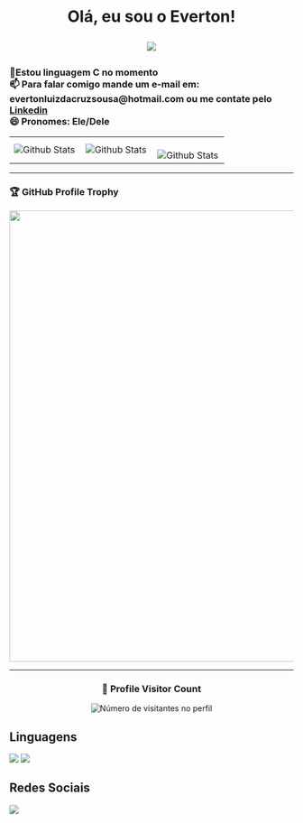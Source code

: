 <h1 align = "center" > Olá, eu sou o Everton!
  
<img src ="https://media3.giphy.com/media/ASd0Ukj0y3qMM/200.webp?cid=ecf05e4731vffnj5n8tlk7suvy352vjop3m70uohb21ys5fq&ep=v1_gifs_search&rid=200.webp&ct=g"></h1>


<html>

  <body>
<h3> 🚀Estou linguagem C no momento<br>
📫 Para falar comigo mande um e-mail em: evertonluizdacruzsousa@hotmail.com ou me contate pelo <a href="https://www.linkedin.com/in/everton-sousa-73b720348/">Linkedin</a><br>
😄 Pronomes: Ele/Dele<br></h3>   
 </body>
<table>
  <tr>
    <td>
      <img
        align="left"
        src="https://github-readme-stats.vercel.app/api?username=Evert0nLuiz&theme=dark&hide_border=false&include_all_commits=true"
        alt="Github Stats"
      />
    </td>
    <td>
      <img
        align="left"
        src="https://github-readme-stats.vercel.app/api/top-langs/?username=Evert0nLuiz&theme=dark&hide_border=false&include_all_commits=true&count_private=true&layout=compact"
        alt="Github Stats"
      />
    </td>
    <td>
      <br />
      <img
        align="left"
        src="https://github-readme-streak-stats.herokuapp.com/?user=Evert0nLuiz&theme=dark&hide_border=false"
        alt="Github Stats"
      />
    </td>
  </tr>
</table>

--- 

### 🏆 GitHub Profile Trophy

<p align="center">
  <a
    href="https://github.com/ryo-ma/github-profile-trophy"
    title="repositório de troféus"
  >
    <img
      width="800"
      src="https://github-profile-trophy.vercel.app/?username=Evert0nLuiz&column=8&theme=darkhub&no-frame=true&no-bg=true"
    />
  </a>
</p>

---

<div align="center">
  <h3><b>📍 Profile Visitor Count</b></h3>
</div>

<p align="center">
  <img
    src="https://profile-counter.glitch.me/Evert0nLuiz/count.svg"
    alt="Número de visitantes no perfil"
  />
</p>

 ## Linguagens
  <img src="https://img.shields.io/badge/Python-3776AB.svg?style=for-the-badge&logo=Python&logoColor=white">   <img src="https://img.shields.io/badge/Java-ED8B00?style=for-the-badge&logo=openjdk&logoColor=white">  
  <h2> Redes Sociais </h2>
<a href="https://www.linkedin.com/in/everton-sousa-73b720348/"> <img src="https://img.shields.io/badge/LinkedIn-0A66C2.svg?style=for-the-badge&logo=LinkedIn&logoColor=white"></a>



